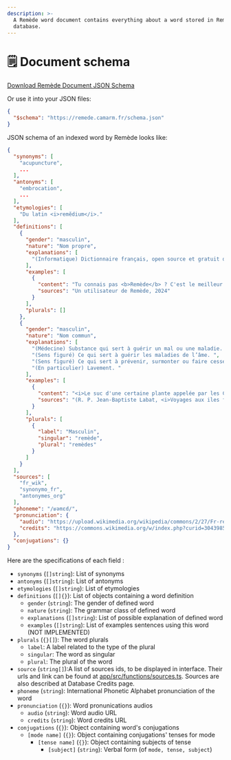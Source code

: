 ```yaml
---
description: >-
  A Remède word document contains everything about a word stored in Remède's
  database.
---
```


# 🗒️ Document schema

[Download Remède Document JSON Schema](https://github.com/camarm-dev/remede/tree/main/data/remede.schema.json)

Or use it into your JSON files:

```json
{
  "$schema": "https://remede.camarm.fr/schema.json"
}
```

JSON schema of an indexed word by Remède looks like:

```json
{
  "synonyms": [
    "acupuncture",
    ...
  ],
  "antonyms": [
    "embrocation",
    ...
  ],
  "etymologies": [
    "Du latin <i>remĕdium</i>."
  ],
  "definitions": [
    {
      "gender": "masculin",
      "nature": "Nom propre",
      "explanations": [
        "(Informatique) Dictionnaire français, open source et gratuit qui a pour objectif de remplacer Antidote."
      ],
      "examples": [
        {
          "content": "Tu connais pas <b>Remède</b> ? C'est le meilleur dictionnaire mobile !",
          "sources": "Un utilisateur de Remède, 2024"
        }
      ],
      "plurals": []
    },
    {
      "gender": "masculin",
      "nature": "Nom commun",
      "explanations": [
        "(Médecine) Substance qui sert à guérir un mal ou une maladie. ",
        "(Sens figuré) Ce qui sert à guérir les maladies de l’âme. ",
        "(Sens figuré) Ce qui sert à prévenir, surmonter ou faire cesser un malheur, un inconvénient ou une disgrâce. ",
        "(En particulier) Lavement. "
      ],
      "examples": [
        {
          "content": "<i>Le suc d'une certaine plante appelée par les Caraïbes </i>touloula<i>, et par les Français </i>herbes aux flèches<i>, est, dit-on, le seul <b>remède</b> contre les plaies faites par les flèches empoisonnées avec le suc de mancenilier.</i> ",
          "sources": "(R. P. Jean-Baptiste Labat, <i>Voyages aux iles françaises de l'Amérique</i>, nouvelle édition d'après celle de 1722, Paris&#160;: chez Lefebvre &amp; chez A.-J. Ducollet, 1831, page 75)"
        }
      ],
      "plurals": [
        {
          "label": "Masculin",
          "singular": "remède",
          "plural": "remèdes"
        }
      ]
    }
  ],
  "sources": [
    "fr_wik",
    "synonymo_fr",
    "antonymes_org"
  ],
  "phoneme": "/ʁəmɛd/",
  "pronunciation": {
    "audio": "https://upload.wikimedia.org/wikipedia/commons/2/27/Fr-rem%C3%A8de.ogg",
    "credits": "https://commons.wikimedia.org/w/index.php?curid=3043985"
  },
  "conjugations": {}
}
```

Here are the specifications of each field :

* `synonyms` (`[]string`): List of synonyms
* `antonyms` (`[]string`): List of antonyms
* `etymologies` (`[]string`): List of etymologies
* `definitions` (`[]{}`): List of objects containing a word definition
  * `gender` (`string`): The gender of defined word
  * `nature` (`string`): The grammar class of defined word
  * `explanations` (`[]string`): List of possible explanation of defined word
  * `examples` (`[]string`): List of examples sentences using this word (NOT IMPLEMENTED)
* `plurals` (`{}[]`): The word plurals
  * `label`: A label related to the type of the plural
  * `singular`: The word as singular
  * `plural`: The plural of the word
* `source` (`string[]`):A list of sources ids, to be displayed in interface. Their urls and link can be found at [app/src/functions/sources.ts](https://github.com/camarm-dev/remede/tree/main/app/src/functions/sources.ts). Sources are also described at Database Credits page.
* `phoneme` (`string`): International Phonetic Alphabet pronunciation of the word
* `pronunciation` (`{}`): Word pronunications audios
  * `audio` (`string`): Word audio URL
  * `credits` (`string`): Word credits URL
* `conjugations` (`{}`): Object containing word's conjugations
  * `[mode name]` (`{}`): Object containing conjugations' tenses for mode
    * `[tense name]` (`{}`): Object containing subjects of tense
      * `[subject]` (`string`): Verbal form (of `mode, tense, subject`)
